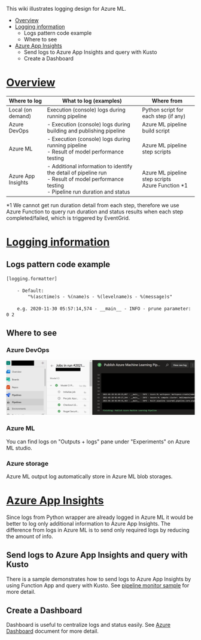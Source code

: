 This wiki illustrates logging design for Azure ML.

- [Overview](#anchor0)
- [Logging information](#anchor1)
    - Logs pattern code example
    - Where to see
- [Azure App Insights](#anchor2)
    - Send logs to Azure App Insights and query with Kusto
    - Create a Dashboard

<a id="anchor0"></a>
# <a href="#anchor0">Overview</a>

|Where to log|What to log (examples)|Where from|
|-|-|-|
|Local (on demand)|Execution (console) logs during running pipeline |Python script for each step (if any)|
|Azure DevOps|- Execution (console) logs during building and publishing pipeline|Azure ML pipeline build script|
|Azure ML|- Execution (console) logs during running pipeline <br>- Result of model performance testing|Azure ML pipeline step scripts|
|Azure App Insights|- Additional information to identify the detail of pipeline run <br>- Result of model performance testing<br>- Pipeline run duration and status|Azure ML pipeline step scripts<br> Azure Function *1 |


*1 We cannot get run duration detail from each step, therefore we use Azure Function to query run duration and status results when each step completed/failed, which is triggered by EventGrid.

<a id="anchor1"></a>
# <a href="#anchor1">Logging information</a>

## Logs pattern code example
```
[logging.formatter]

    - Default:
        "%(asctime)s - %(name)s - %(levelname)s - %(message)s"

    e.g. 2020-11-30 05:57:14,574 - __main__ - INFO - prune parameter: 0 2
```
## Where to see
### Azure DevOps
![azureml-logging-01.png](../media/observability/azureml-logging-01.png)

### Azure ML
You can find logs on "Outputs + logs" pane under "Experiments" on Azure ML studio.

### Azure storage
Azure ML output log automatically store in Azure ML blob storages.


<a id="anchor2"></a>
# <a href="#anchor3">Azure App Insights</a>
Since logs from Python wrapper are already logged in Azure ML it would be better to log only additional information to Azure App Insights.
The difference from logs in Azure ML is to send only required logs by reducing the amount of info.

## Send logs to Azure App Insights and query with Kusto
There is a sample demonstrates how to send logs to Azure App Insights by using Function App and query with Kusto. See [pipeline monitor sample](../../common/pipeline_monitor/README.md) for more detail. 

## Create a Dashboard
Dashboard is useful to centralize logs and status easily. See [Azure Dashboard]() document for more detail.
